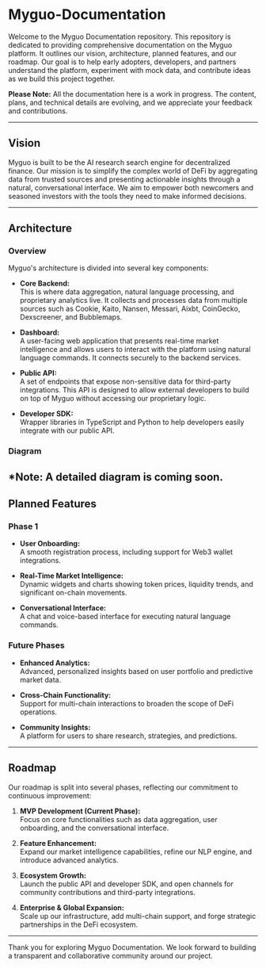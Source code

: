 # Myguo-Documentation


Welcome to the Myguo Documentation repository. This repository is dedicated to providing comprehensive documentation on the Myguo platform. It outlines our vision, architecture, planned features, and our roadmap. Our goal is to help early adopters, developers, and partners understand the platform, experiment with mock data, and contribute ideas as we build this project together.

**Please Note:** All the documentation here is a work in progress. The content, plans, and technical details are evolving, and we appreciate your feedback and contributions.

---

## Vision

Myguo is built to be the AI research search engine for decentralized finance. Our mission is to simplify the complex world of DeFi by aggregating data from trusted sources and presenting actionable insights through a natural, conversational interface. We aim to empower both newcomers and seasoned investors with the tools they need to make informed decisions.

---

## Architecture

### Overview

Myguo's architecture is divided into several key components:

- **Core Backend:**  
  This is where data aggregation, natural language processing, and proprietary analytics live. It collects and processes data from multiple sources such as Cookie, Kaito, Nansen, Messari, Aixbt, CoinGecko, Dexscreener, and Bubblemaps.

- **Dashboard:**  
  A user-facing web application that presents real-time market intelligence and allows users to interact with the platform using natural language commands. It connects securely to the backend services.

- **Public API:**  
  A set of endpoints that expose non-sensitive data for third-party integrations. This API is designed to allow external developers to build on top of Myguo without accessing our proprietary logic.

- **Developer SDK:**  
  Wrapper libraries in TypeScript and Python to help developers easily integrate with our public API.

### Diagram

*Note: A detailed diagram is coming soon.
---

## Planned Features

### Phase 1
- **User Onboarding:**  
  A smooth registration process, including support for Web3 wallet integrations.
  
- **Real-Time Market Intelligence:**  
  Dynamic widgets and charts showing token prices, liquidity trends, and significant on-chain movements.
  
- **Conversational Interface:**  
  A chat and voice-based interface for executing natural language commands.

### Future Phases
- **Enhanced Analytics:**  
  Advanced, personalized insights based on user portfolio and predictive market data.
  
- **Cross-Chain Functionality:**  
  Support for multi-chain interactions to broaden the scope of DeFi operations.
  
- **Community Insights:**  
  A platform for users to share research, strategies, and predictions.

---

## Roadmap

Our roadmap is split into several phases, reflecting our commitment to continuous improvement:

1. **MVP Development (Current Phase):**  
   Focus on core functionalities such as data aggregation, user onboarding, and the conversational interface.
   
2. **Feature Enhancement:**  
   Expand our market intelligence capabilities, refine our NLP engine, and introduce advanced analytics.
   
3. **Ecosystem Growth:**  
   Launch the public API and developer SDK, and open channels for community contributions and third-party integrations.

4. **Enterprise & Global Expansion:**  
   Scale up our infrastructure, add multi-chain support, and forge strategic partnerships in the DeFi ecosystem.

---

Thank you for exploring Myguo Documentation. We look forward to building a transparent and collaborative community around our project.

